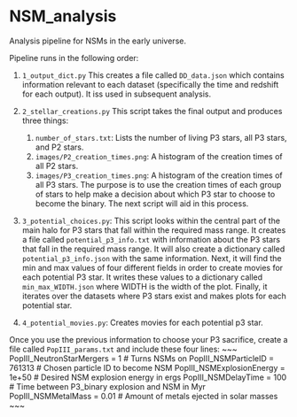 # NSM_analysis
Analysis pipeline for NSMs in the early universe.

Pipeline runs in the following order: 
1. `1_output_dict.py`
    This creates a file called `DD_data.json` which contains information relevant to each dataset (specifically the time and redshift for each output). It iss used in subsequent analysis.
    
2. `2_stellar_creations.py`
    This script takes the final output and produces three things:
    1. `number_of_stars.txt`: Lists the number of living P3 stars, all P3 stars, and P2 stars.
    2. `images/P2_creation_times.png`: A histogram of the creation times of all P2 stars.
    3. `images/P3_creation_times.png`: A histogram of the creation times of all P3 stars. 
    The purpose is to use the creation times of each group of stars to help make a decision about which P3 star to choose to become the binary. The next script will aid in this process.
    
3. `3_potential_choices.py`:
    This script looks within the central part of the main halo for P3 stars that fall within the required mass range. It creates a file called `potential_p3_info.txt` with information about the P3 stars that fall in the required mass range. It will also create a dictionary called `potential_p3_info.json` with the same information. 
    Next, it will find the min and max values of four different fields in order to create movies for each potential P3 star. It writes these values to a dictionary called `min_max_WIDTH.json` where WIDTH is the width of the plot. 
    Finally, it iterates over the datasets where P3 stars exist and makes plots for each potential star. 
4. `4_potential_movies.py`:
    Creates movies for each potential p3 star.

Once you use the previous information to choose your P3 sacrifice, create a file called `PopIII_params.txt` and include these four lines:
    ~~~
    PopIII_NeutronStarMergers       = 1         # Turns NSMs on
    PopIII_NSMParticleID            = 761313    # Chosen particle ID to become NSM
    PopIII_NSMExplosionEnergy       = 1e+50     # Desired NSM explosion energy in ergs
    PopIII_NSMDelayTime             = 100       # Time between P3_binary explosion and NSM in Myr
    PopIII_NSMMetalMass             = 0.01      # Amount of metals ejected in solar masses
    ~~~
